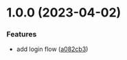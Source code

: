# 1.0.0 (2023-04-02)

### Features

- add login flow ([a082cb3](https://github.com/Prabeshpd/digital_wallet_client/commit/a082cb328730870585fc13694fbf046bd4dc9346))
